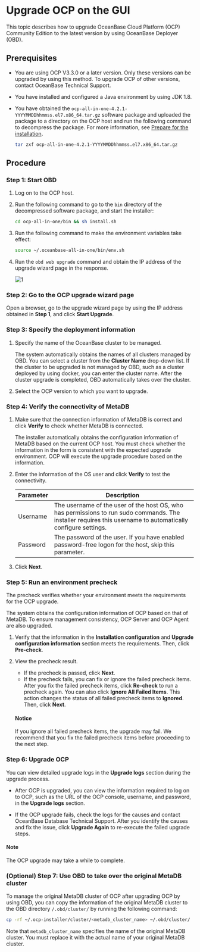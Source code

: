 # Upgrade OCP on the GUI

This topic describes how to upgrade OceanBase Cloud Platform (OCP) Community Edition to the latest version by using OceanBase Deployer (OBD).

## Prerequisites

* You are using OCP V3.3.0 or a later version. Only these versions can be upgraded by using this method. To upgrade OCP of other versions, contact OceanBase Technical Support.
* You have installed and configured a Java environment by using JDK 1.8.
* You have obtained the `ocp-all-in-one-4.2.1-YYYYMMDDhhmmss.el7.x86_64.tar.gz` software package and uploaded the package to a directory on the OCP host and run the following command to decompress the package. For more information, see [Prepare for the installation](../../300.deployment-guide/200.deploying-community-ocp/400.installation-preparation.md).

   ```bash
   tar zxf ocp-all-in-one-4.2.1-YYYYMMDDhhmmss.el7.x86_64.tar.gz
   ```

## Procedure

### Step 1: Start OBD

1. Log on to the OCP host.

2. Run the following command to go to the `bin` directory of the decompressed software package, and start the installer:

   ```bash
   cd ocp-all-in-one/bin && sh install.sh
   ```

3. Run the following command to make the environment variables take effect:

   ```bash
   source ~/.oceanbase-all-in-one/bin/env.sh
   ```

4. Run the `obd web upgrade` command and obtain the IP address of the upgrade wizard page in the response.

   ![1](https://obbusiness-private.oss-cn-shanghai.aliyuncs.com/doc/img/ocp/421-ce/upgrade.png)

### Step 2: Go to the OCP upgrade wizard page

Open a browser, go to the upgrade wizard page by using the IP address obtained in **Step 1**, and click **Start Upgrade**.

### Step 3: Specify the deployment information

1. Specify the name of the OceanBase cluster to be managed.

   The system automatically obtains the names of all clusters managed by OBD. You can select a cluster from the **Cluster Name** drop-down list.
   If the cluster to be upgraded is not managed by OBD, such as a cluster deployed by using docker, you can enter the cluster name. After the cluster upgrade is completed, OBD automatically takes over the cluster.

2. Select the OCP version to which you want to upgrade.

### Step 4: Verify the connectivity of MetaDB

1. Make sure that the connection information of MetaDB is correct and click **Verify** to check whether MetaDB is connected.

   The installer automatically obtains the configuration information of MetaDB based on the current OCP host. You must check whether the information in the form is consistent with the expected upgrade environment. OCP will execute the upgrade procedure based on the information.

2. Enter the information of the OS user and click **Verify** to test the connectivity.

   | Parameter | Description |
   |---------|----------|
   | Username | The username of the user of the host OS, who has permissions to run sudo commands. The installer requires this username to automatically configure settings.  |
   | Password | The password of the user. If you have enabled password-free logon for the host, skip this parameter.  |

3. Click **Next**.

### Step 5: Run an environment precheck

The precheck verifies whether your environment meets the requirements for the OCP upgrade.

The system obtains the configuration information of OCP based on that of MetaDB. To ensure management consistency, OCP Server and OCP Agent are also upgraded.

1. Verify that the information in the **Installation configuration** and **Upgrade configuration information** section meets the requirements. Then, click **Pre-check**.

2. View the precheck result.

   * If the precheck is passed, click **Next**.
   * If the precheck fails, you can fix or ignore the failed precheck items. After you fix the failed precheck items, click **Re-check** to run a precheck again. You can also click **Ignore All Failed Items**. This action changes the status of all failed precheck items to **Ignored**. Then, click **Next**.

   <main id="notice" type='notice'>
   <h4>Notice</h4>
   <p>If you ignore all failed precheck items, the upgrade may fail. We recommend that you fix the failed precheck items before proceeding to the next step. </p>
   </main>

### Step 6: Upgrade OCP

You can view detailed upgrade logs in the **Upgrade logs** section during the upgrade process.

* After OCP is upgraded, you can view the information required to log on to OCP, such as the URL of the OCP console, username, and password, in the **Upgrade logs** section.

* If the OCP upgrade fails, check the logs for the causes and contact OceanBase Database Technical Support. After you identify the causes and fix the issue, click **Upgrade Again** to re-execute the failed upgrade steps.

<main id="notice" type='explain'>
<h4>Note</h4>
<p>The OCP upgrade may take a while to complete. </p>
</main>

### (Optional) Step 7: Use OBD to take over the original MetaDB cluster

To manage the original MetaDB cluster of OCP after upgrading OCP by using OBD, you can copy the information of the original MetaDB cluster to the OBD directory `/.obd/cluster/` by running the following command:

```bash
cp -rf ~/.ocp-installer/cluster/<metadb_cluster_name> ~/.obd/cluster/
```

Note that `metadb_cluster_name` specifies the name of the original MetaDB cluster. You must replace it with the actual name of your original MetaDB cluster. 
